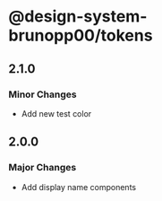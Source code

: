 # @design-system-brunopp00/tokens

## 2.1.0

### Minor Changes

- Add new test color

## 2.0.0

### Major Changes

- Add display name components

